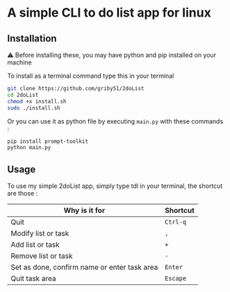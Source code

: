 # A simple CLI to do list app for linux

## Installation

⚠️ Before installing these, you may have python and pip installed on your machine

To install as a terminal command type this in your terminal
```bash
git clone https://github.com/griby51/2doList
cd 2doList
chmod +x install.sh
sudo ./install.sh
```
Or you can use it as python file by executing `main.py` with these commands :
```bash
pip install prompt-toolkit
python main.py
```

## Usage

To use my simple 2doList app, simply type tdl in your terminal, the shortcut are those :

| Why is it for                                | Shortcut |
|----------------------------------------------|----------|
| Quit                                         | `Ctrl-q` |
| Modify list or task                          | `,`      |
| Add list or task                             | `+`      |
| Remove list or task                          | `-`      |
| Set as done, confirm name or enter task area | `Enter`  |
| Quit task area                               | `Escape` |